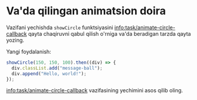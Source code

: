 # Va'da qilingan animatsion doira

Vazifani yechishda `showCircle` funktsiyasini <info:task/animate-circle-callback> qayta chaqiruvni qabul qilish o'rniga va'da beradigan tarzda qayta yozing.

Yangi foydalanish:

```js
showCircle(150, 150, 100).then((div) => {
  div.classList.add("message-ball");
  div.append("Hello, world!");
});
```

<info:task/animate-circle-callback> vazifasining yechimini asos qilib oling.
